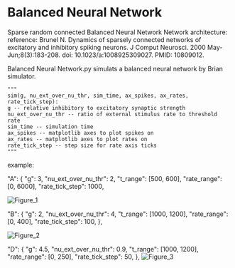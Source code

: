 # Balanced Neural Network

Sparse random connected Balanced Neural Network
Network architecture:
reference: Brunel N. Dynamics of sparsely connected networks of excitatory and inhibitory spiking neurons. J Comput Neurosci. 2000 May-Jun;8(3):183-208. doi: 10.1023/a:1008925309027. PMID: 10809012.

Balanced Neural Network.py simulats a balanced neural network by Brian simulator.
    
    """
    sim(g, nu_ext_over_nu_thr, sim_time, ax_spikes, ax_rates, rate_tick_step):
    g -- relative inhibitory to excitatory synaptic strength
    nu_ext_over_nu_thr -- ratio of external stimulus rate to threshold rate
    sim_time -- simulation time
    ax_spikes -- matplotlib axes to plot spikes on
    ax_rates -- matplotlib axes to plot rates on
    rate_tick_step -- step size for rate axis ticks
    """

example:

"A": {
        "g": 3,
        "nu_ext_over_nu_thr": 2,
        "t_range": [500, 600],
        "rate_range": [0, 6000],
        "rate_tick_step": 1000,
        
![Figure_1](https://github.com/user-attachments/assets/7ab0edad-c288-4a3b-88a0-ac004215fd18)


"B": {
        "g": 2,
        "nu_ext_over_nu_thr": 4,
        "t_range": [1000, 1200],
        "rate_range": [0, 400],
        "rate_tick_step": 100,
    },

![Figure_2](https://github.com/user-attachments/assets/1561986f-b485-4d03-b1e6-c5f6e0cc10d0)


"D": {
        "g": 4.5,
        "nu_ext_over_nu_thr": 0.9,
        "t_range": [1000, 1200],
        "rate_range": [0, 250],
        "rate_tick_step": 50,
    },
![Figure_3](https://github.com/user-attachments/assets/04f3eaef-64c7-4d54-a1fa-9af408e8424d)

















    

